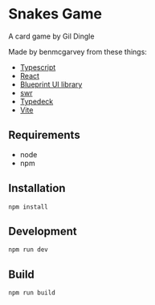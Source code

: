 # Snakes Game

A card game by Gil Dingle

Made by benmcgarvey from these things:
- [Typescript](https://www.typescriptlang.org/)
- [React](https://reactjs.org/)
- [Blueprint UI library](https://blueprintjs.com/)
- [swr](https://swr.vercel.app/)
- [Typedeck](https://github.com/mitch-b/typedeck)
- [Vite](https://vitejs.dev/)


## Requirements
- node
- npm

## Installation
```
npm install
```

## Development
```
npm run dev
```

## Build
```
npm run build
```

